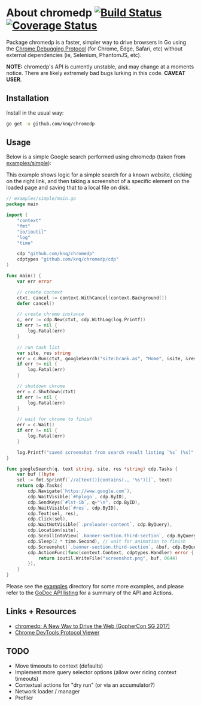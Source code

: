 # About chromedp [![Build Status](https://travis-ci.org/knq/chromedp.svg)](https://travis-ci.org/knq/chromedp) [![Coverage Status](https://coveralls.io/repos/knq/chromedp/badge.svg?branch=master&service=github)](https://coveralls.io/github/knq/chromedp?branch=master) #

Package chromedp is a faster, simpler way to drive browsers in Go using the
[Chrome Debugging Protocol](https://developer.chrome.com/devtools/docs/debugger-protocol)
(for Chrome, Edge, Safari, etc) without external dependencies (ie, Selenium, PhantomJS, etc).

**NOTE:** chromedp's API is currently unstable, and may change at a moments
notice. There are likely extremely bad bugs lurking in this code. **CAVEAT USER**.

## Installation

Install in the usual way:

```sh
go get -u github.com/knq/chromedp
```

## Usage

Below is a simple Google search performed using chromedp (taken from
[examples/simple](examples/simple/main.go)):

This example shows logic for a simple search for a known website, clicking on
the right link, and then taking a screenshot of a specific element on the
loaded page and saving that to a local file on disk.

```go
// examples/simple/main.go
package main

import (
	"context"
	"fmt"
	"io/ioutil"
	"log"
	"time"

	cdp "github.com/knq/chromedp"
	cdptypes "github.com/knq/chromedp/cdp"
)

func main() {
	var err error

	// create context
	ctxt, cancel := context.WithCancel(context.Background())
	defer cancel()

	// create chrome instance
	c, err := cdp.New(ctxt, cdp.WithLog(log.Printf))
	if err != nil {
		log.Fatal(err)
	}

	// run task list
	var site, res string
	err = c.Run(ctxt, googleSearch("site:brank.as", "Home", &site, &res))
	if err != nil {
		log.Fatal(err)
	}

	// shutdown chrome
	err = c.Shutdown(ctxt)
	if err != nil {
		log.Fatal(err)
	}

	// wait for chrome to finish
	err = c.Wait()
	if err != nil {
		log.Fatal(err)
	}

	log.Printf("saved screenshot from search result listing `%s` (%s)", res, site)
}

func googleSearch(q, text string, site, res *string) cdp.Tasks {
	var buf []byte
	sel := fmt.Sprintf(`//a[text()[contains(., '%s')]]`, text)
	return cdp.Tasks{
		cdp.Navigate(`https://www.google.com`),
		cdp.WaitVisible(`#hplogo`, cdp.ByID),
		cdp.SendKeys(`#lst-ib`, q+"\n", cdp.ByID),
		cdp.WaitVisible(`#res`, cdp.ByID),
		cdp.Text(sel, res),
		cdp.Click(sel),
		cdp.WaitNotVisible(`.preloader-content`, cdp.ByQuery),
		cdp.Location(site),
		cdp.ScrollIntoView(`.banner-section.third-section`, cdp.ByQuery),
		cdp.Sleep(2 * time.Second), // wait for animation to finish
		cdp.Screenshot(`.banner-section.third-section`, &buf, cdp.ByQuery),
		cdp.ActionFunc(func(context.Context, cdptypes.Handler) error {
			return ioutil.WriteFile("screenshot.png", buf, 0644)
		}),
	}
}
```

Please see the [examples](examples/) directory for some more examples, and
please refer to the [GoDoc API listing](https://godoc.org/github.com/knq/chromedp)
for a summary of the API and Actions.

## Links + Resources
* [chromedp: A New Way to Drive the Web (GopherCon SG 2017)](https://www.youtube.com/watch?v=_7pWCg94sKw)
* [Chrome DevTools Protocol Viewer](https://chromedevtools.github.io/devtools-protocol/)

## TODO
* Move timeouts to context (defaults)
* Implement more query selector options (allow over riding context timeouts)
* Contextual actions for "dry run" (or via an accumulator?)
* Network loader / manager
* Profiler
